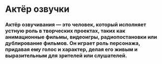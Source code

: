 # Актёр озвучки
### Актёр озвучивания — это человек, который исполняет устную роль в творческих проектах, таких как анимационные фильмы, видеоигры, радиопостановки или дублирование фильмов. Он играет роль персонажа, придавая ему голос и характер, делая его живым и выразительным для зрителей или слушателей.